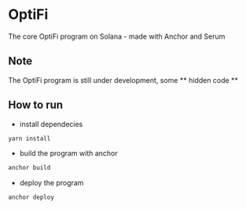 # OptiFi

The core OptiFi program on Solana - made with Anchor and Serum

## Note

The OptiFi program is still under development, some ** hidden code **


## How to run 
- install dependecies
```bash
yarn install
```

- build the program with anchor
```bash
anchor build
```

- deploy the program

```bash
anchor deploy
```
